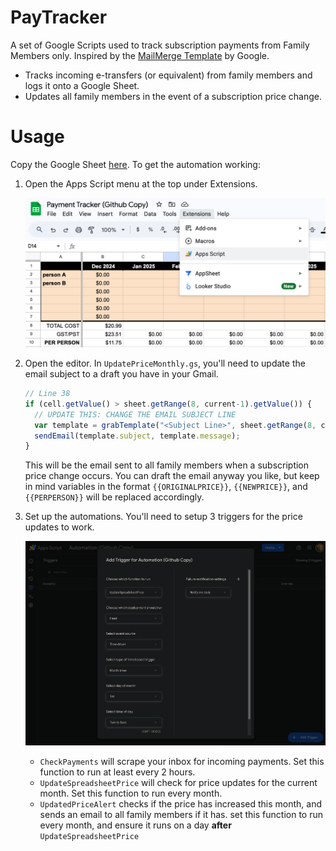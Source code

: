 # PayTracker

A set of Google Scripts used to track subscription payments from Family Members only. Inspired by the [MailMerge Template](https://developers.google.com/apps-script/samples/automations/mail-merge) by Google.
- Tracks incoming e-transfers (or equivalent) from family members and logs it onto a Google Sheet.
- Updates all family members in the event of a subscription price change.

# Usage

Copy the Google Sheet [here](https://docs.google.com/spreadsheets/d/1uP-Mxf1mJG5-xn9GnUDpdnzJw3c-dV0DC4FAkwdxcgk/edit?gid=0#gid=0). To get the automation working:

1. Open the Apps Script menu at the top under Extensions.
   
   ![1](./documentation/1.png)

2. Open the editor. In ```UpdatePriceMonthly.gs```, you'll need to update the email subject to a draft you have in your Gmail. 

    ```javascript
    // Line 38
    if (cell.getValue() > sheet.getRange(8, current-1).getValue()) {
      // UPDATE THIS: CHANGE THE EMAIL SUBJECT LINE
      var template = grabTemplate("<Subject Line>", sheet.getRange(8, current-1).getValue(), cell.getValue(), sheet.getRange(10, current).getValue().toFixed(2))
      sendEmail(template.subject, template.message);
    }
    ```
    This will be the email sent to all family members when a subscription price change occurs. You can draft the email anyway you   like, but keep in mind variables in the format ```{{ORIGINALPRICE}}```, ```{{NEWPRICE}}```, and ```{{PERPERSON}}``` will be      replaced accordingly.

3. Set up the automations. You'll need to setup 3 triggers for the price updates to work.

    ![2](./documentation/2.png)

   - ```CheckPayments``` will scrape your inbox for incoming payments. Set this function to run at least every 2 hours.
   - ```UpdateSpreadsheetPrice``` will check for price updates for the current month. Set this function to run every month.
   - ```UpdatedPriceAlert``` checks if the price has increased this month, and sends an email to all family members if it has. set this function to run every month, and ensure it runs on a day **after** ```UpdateSpreadsheetPrice```
